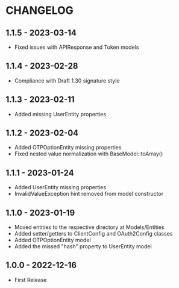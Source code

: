 # CHANGELOG

## 1.1.5 - 2023-03-14

* Fixed issues with APIResponse and Token models

## 1.1.4 - 2023-02-28

* Compliance with Draft 1.30 signature style

## 1.1.3 - 2023-02-11

* Added missing UserEntity properties

## 1.1.2 - 2023-02-04

* Added OTPOptionEntity missing properties
* Fixed nested value normalization with BaseModel::toArray()

## 1.1.1 - 2023-01-24

* Added UserEntity missing properties
* InvalidValueException hint removed from model constructor

## 1.1.0 - 2023-01-19

* Moved entities to the respective directory at Models/Entities
* Added setter/getters to ClientConfig and OAuth2Config classes
* Added OTPOptionEntity model
* Added the missed "hash" property to UserEntity model

## 1.0.0 - 2022-12-16

* First Release
